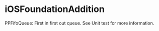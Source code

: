 iOSFoundationAddition
=====================

PPFifoQueue:
First in first out queue. See Unit test for more information.
